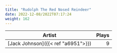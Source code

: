 ```yaml
---
title: "Rudolph The Red Nosed Reindeer"
date: 2022-12-08/2022T07:17:24
weight: 162
---
```




 Artist | Plays 
----- | -----:
[Jack Johnson]({{< ref "a6951">}}) | 9
